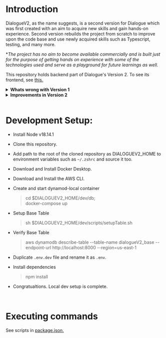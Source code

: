 # Introduction

DialogueV2, as the name suggests, is a second version for Dialogue which was first created with an aim to acquire new skills and gain hands-on experience. Second version rebuilds the project from scratch to improve upon the code base and use newly acquired skills such as Typescript, testing, and many more.

\*_The project has no aim to become available commercially and is built just for the purpose of getting hands on experience with some of the technologies used and serve as a playground for future learnings as well._

This repository holds backend part of Dialogue's Version 2. To see its frontend, see [this.](https://github.com/prashantsihag03/dialogueV2-fe)

<details>
<summary><b>Whats wrong with Version 1</b></summary>

- Poorly defined and messy structure with vanilla Javascript.
- Difficult to read, and maintain.
- No test coverage.

</details>

<details>
  <summary><b>Improvements in Version 2</b></summary>

- Utilizing Typescript to improve readability and maintainability.
- Improving tests coverage.
- Introducing and utilizing CI/CD to deploy and check for security vulnerability.
- Introducing dockerised DynamoDB for local development, (This will help primarily for testing and reduce manual cleanup efforts on actual DynamoDB).
- Introducing C4 diagraming models for better transparency to the system.
- Migrating from Vanilla JS to frameworks and tools such as React with Typescript, Redux, and other supplementary React ecosystem tools.

</details></br>

# Development Setup:

- Install Node v18.14.1
- Clone this repository.
- Add path to the root of the cloned repository as DIALOGUEV2_HOME to environment variables such as `~/.zshrc` and source it too.
- Download and Install Docker Desktop.
- Download and Install the AWS CLI.
- Create and start dynamod-local container

  > cd $DIALOGUEV2_HOME/dev/db; </br>
  > docker-compose up

- Setup Base Table

  > sh $DIALOGUEV2_HOME/dev/scripts/setupTable.sh

- Verify Base Table

  > aws dynamodb describe-table --table-name dialogueV2_base --endpoint-url http://localhost:8000 --region=us-east-1

- Duplicate `.env.dev` file and rename it as `.env`.

- Install dependencies

  > npm install

- Congratualtions. Local dev setup is complete.

<br/>

# Executing commands

See scripts in [package.json.](/package.json)

<br/>
